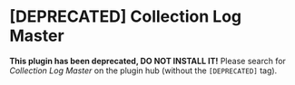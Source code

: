 # [DEPRECATED] Collection Log Master
**This plugin has been deprecated, DO NOT INSTALL IT!** Please search for _Collection Log Master_ on the plugin hub (without the `[DEPRECATED]` tag).